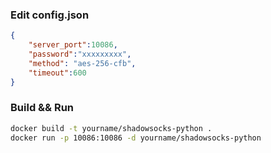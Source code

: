 ### Edit config.json

```json
{
    "server_port":10086,
    "password":"xxxxxxxxx",
    "method": "aes-256-cfb",
    "timeout":600
}
```

### Build && Run

```bash
docker build -t yourname/shadowsocks-python .
docker run -p 10086:10086 -d yourname/shadowsocks-python
```
